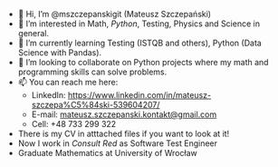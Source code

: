 - 👋 Hi, I’m @mszczepanskigit (Mateusz Szczepański)
- 👀 I’m interested in Math, *Python*, Testing, Physics and Science in general.
- 🌱 I’m currently learning Testing (ISTQB and others), Python (Data Science with Pandas).
- 💞️ I’m looking to collaborate on Python projects where my math and programming skills can solve problems.
- 📫 You can reach me here:
    - LinkedIn: https://www.linkedin.com/in/mateusz-szczepa%C5%84ski-539604207/
    - E-mail: mateusz.szczepanski.kontakt@gmail.com
    - Cell: +48 733 299 322
 - There is my CV in atttached files if you want to look at it!
 - Now I work in *Consult Red* as Software Test Engineer
 - Graduate Mathematics at University of Wrocław

<!---
mszczepanskigit/mszczepanskigit is a ✨ special ✨ repository because its `README.md` (this file) appears on your GitHub profile.
You can click the Preview link to take a look at your changes.
--->
